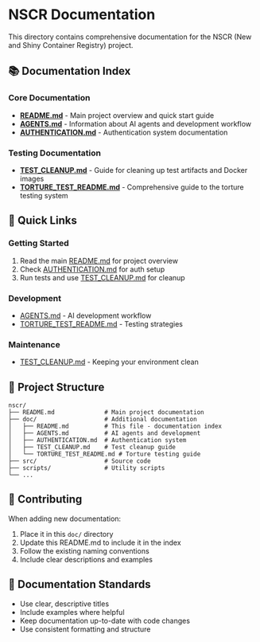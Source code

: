 # NSCR Documentation

This directory contains comprehensive documentation for the NSCR (New and Shiny Container Registry) project.

## 📚 Documentation Index

### Core Documentation
- **[README.md](../README.md)** - Main project overview and quick start guide
- **[AGENTS.md](AGENTS.md)** - Information about AI agents and development workflow
- **[AUTHENTICATION.md](AUTHENTICATION.md)** - Authentication system documentation

### Testing Documentation
- **[TEST_CLEANUP.md](TEST_CLEANUP.md)** - Guide for cleaning up test artifacts and Docker images
- **[TORTURE_TEST_README.md](TORTURE_TEST_README.md)** - Comprehensive guide to the torture testing system

## 🚀 Quick Links

### Getting Started
1. Read the main [README.md](../README.md) for project overview
2. Check [AUTHENTICATION.md](AUTHENTICATION.md) for auth setup
3. Run tests and use [TEST_CLEANUP.md](TEST_CLEANUP.md) for cleanup

### Development
- [AGENTS.md](AGENTS.md) - AI development workflow
- [TORTURE_TEST_README.md](TORTURE_TEST_README.md) - Testing strategies

### Maintenance
- [TEST_CLEANUP.md](TEST_CLEANUP.md) - Keeping your environment clean

## 📁 Project Structure

```
nscr/
├── README.md              # Main project documentation
├── doc/                   # Additional documentation
│   ├── README.md          # This file - documentation index
│   ├── AGENTS.md          # AI agents and development
│   ├── AUTHENTICATION.md  # Authentication system
│   ├── TEST_CLEANUP.md    # Test cleanup guide
│   └── TORTURE_TEST_README.md # Torture testing guide
├── src/                   # Source code
├── scripts/               # Utility scripts
└── ...
```

## 🤝 Contributing

When adding new documentation:
1. Place it in this `doc/` directory
2. Update this README.md to include it in the index
3. Follow the existing naming conventions
4. Include clear descriptions and examples

## 📝 Documentation Standards

- Use clear, descriptive titles
- Include examples where helpful
- Keep documentation up-to-date with code changes
- Use consistent formatting and structure
